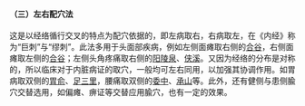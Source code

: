 #### （三）左右配穴法 

 这是以经络循行交叉的特点为配穴依据的，即左病取右，右病取左，在《内经》称为“巨刺”与“缪刺”。此法多用于头面部疾病，例如左侧面瘫取右侧的[合谷](https://www.gmzyjc.com/read/zjs/zjs3.1.1-3-0.1.2.3.4.md)，右侧面瘫取左侧的[合谷](https://www.gmzyjc.com/read/zjs/zjs3.1.1-3-0.1.2.3.4.md)；左侧头角疼痛取右侧的[阳陵泉](https://www.gmzyjc.com/read/zjs/zjs3.1.9-12-0.0.3.3.34.md)、[侠溪](https://www.gmzyjc.com/read/zjs/zjs3.1.9-12-0.0.3.3.43.md)。又因为经络的分布是对称的，所以临床对于内脏病证的取穴，一般均可左右同用，以加强其协调作用。如胃病取双侧的[胃俞](https://www.gmzyjc.com/read/zjs/zjs3.1.7-8-0.0.1.3.21.md)、[足三里](https://www.gmzyjc.com/read/zjs/zjs3.1.1-3-0.1.3.3.36.md)，腰痛取双侧的[委中](https://www.gmzyjc.com/read/zjs/zjs3.1.7-8-0.0.1.3.40.md)、[承山](https://www.gmzyjc.com/read/zjs/zjs3.1.7-8-0.0.1.3.57.md)等。此外，还有健侧与患侧腧穴交替选用，如偏瘫、痹证等交替应用腧穴，也有一定的效果。
